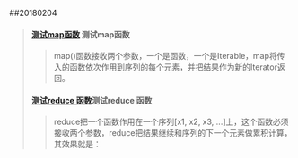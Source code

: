 ##20180204 
> #### [测试map函数](./test_map.py) 测试map函数
> > map()函数接收两个参数，一个是函数，一个是Iterable，map将传入的函数依次作用到序列的每个元素，并把结果作为新的Iterator返回。
> #### [测试reduce 函数](./test_reduce.py)测试reduce 函数
> > reduce把一个函数作用在一个序列[x1, x2, x3, ...]上，这个函数必须接收两个参数，reduce把结果继续和序列的下一个元素做累积计算，其效果就是：
